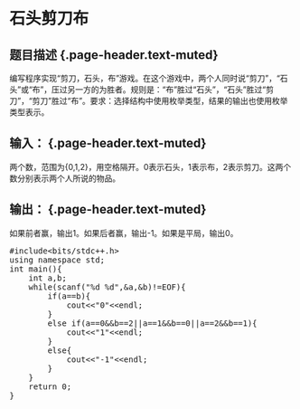 # 石头剪刀布

## 题目描述 {.page-header.text-muted}

<p class="page-header text-muted">
  编写程序实现“剪刀，石头，布”游戏。在这个游戏中，两个人同时说“剪刀”，“石头”或“布”，压过另一方的为胜者。规则是：“布”胜过“石头”，“石头”胜过“剪刀”，“剪刀”胜过“布”。要求：选择结构中使用枚举类型，结果的输出也使用枚举类型表示。
</p>

## 输入： {.page-header.text-muted}

两个数，范围为{0,1,2}，用空格隔开。0表示石头，1表示布，2表示剪刀。这两个数分别表示两个人所说的物品。

## 输出： {.page-header.text-muted}

如果前者赢，输出1。如果后者赢，输出-1。如果是平局，输出0。

<pre class="EnlighterJSRAW" data-enlighter-language="cpp">#include&lt;bits/stdc++.h&gt;
using namespace std;
int main(){
    int a,b;
    while(scanf("%d %d",&a,&b)!=EOF){
        if(a==b){
            cout&lt;&lt;"0"&lt;&lt;endl;
        }
        else if(a==0&&b==2||a==1&&b==0||a==2&&b==1){
            cout&lt;&lt;"1"&lt;&lt;endl;
        }
        else{
            cout&lt;&lt;"-1"&lt;&lt;endl;
        }
    }
    return 0;
}</pre>

&nbsp;
